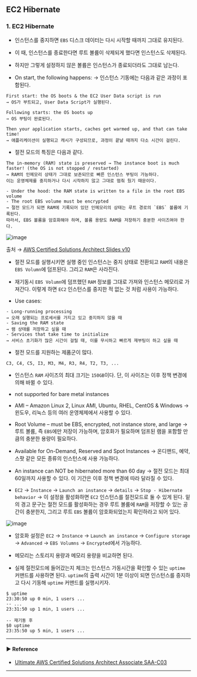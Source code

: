 ## EC2 Hibernate
### 1. EC2 Hibernate
- 인스턴스를 중지하면 `EBS` 디스크 데이터는 다시 시작할 때까지 그대로 유지된다.
- 이 때, 인스턴스를 종료한다면 루트 볼륨이 삭제되게 했다면 인스턴스도 삭제된다.
- 하지만 그렇게 설정하지 않은 볼륨은 인스턴스가 종료되더라도 그대로 남는다.

- On start, the following happens:
→ 인스턴스 기동에는 다음과 같은 과정이 포함된다. 
~~~
First start: the OS boots & the EC2 User Data script is run
→ OS가 부트되고, User Data Script가 실행된다.

Following starts: the OS boots up 
→ OS 부팅이 완료된다.

Then your application starts, caches get warmed up, and that can take time!
→ 애플리케이션이 실행되고 캐시가 구성되므로, 과정이 끝날 때까지 다소 시간이 걸린다.
~~~

- 절전 모드의 특징은 다음과 같다.
~~~
The in-memory (RAM) state is preserved → The instance boot is much faster! (the OS is not stopped / restarted)
→ RAM의 인메모리 상태가 그대로 보존되므로 빠른 인스턴스 부팅이 가능하다.
이는 운영체제를 중지하거나 다시 시작하지 않고 그대로 멈춰 뒀기 때문이다.
 
- Under the hood: the RAM state is written to a file in the root EBS volume
- The root EBS volume must be encrypted
→ 절전 모드가 되면 RAM에 기록되어 있던 인메모리의 상태는 루트 경로의 `EBS` 볼륨에 기록된다.
따라서, EBS 볼륨을 암호화해야 하며, 볼륨 용량도 RAM을 저장하기 충분한 사이즈여야 한다. 
~~~

![image](https://user-images.githubusercontent.com/97398071/232237746-e7ed2d35-8c0d-45ce-8226-d2f2965eabfe.png)

출처 → [AWS Certified Solutions Architect Slides v10](https://courses.datacumulus.com/downloads/certified-solutions-architect-pn9/)

- 절전 모드를 실행시키면 실행 중인 인스턴스는 중지 상태로 전환되고 `RAM`의 내용은 `EBS Volumn`에 덤프된다.
그리고 `RAM`은 사라진다. 

- 재기동시 `EBS Volumn`에 덤프했던 `RAM` 정보를 그대로 가져와 인스턴스 메모리로 가져간다.
이렇게 하면 `EC2` 인스턴스를 중지한 적 없는 것 처럼 사용이 가능하다.

- Use cases:
~~~
- Long-running processing
→ 오래 실행되는 프로세서를 가지고 있고 중지하지 않을 때
- Saving the RAM state
→ 램 상태를 저장하고 싶을 때
- Services that take time to initialize
→ 서비스 초기화가 많은 시간이 걸릴 때, 이를 무시하고 빠르게 재부팅이 하고 싶을 때 
~~~

- 절전 모드를 지원하는 제품군이 많다.
~~~
C3, C4, C5, I3, M3, M4, R3, R4, T2, T3, ...
~~~

- 인스턴스 `RAM` 사이즈의 최대 크기는 `150GB`이다. 단, 이 사이즈는 이후 정책 변경에 의해 바뀔 수 있다.
- not supported for bare metal instances
- AMI – Amazon Linux 2, Linux AMI, Ubuntu, RHEL, CentOS & Windows
→ 윈도우, 리눅스 등의 여러 운영체제에서 사용할 수 있다.

- Root Volume – must be EBS, encrypted, not instance store, and large
→ 루트 볼륨, 즉 `EBS`에만 저장이 가능하며, 암호화가 필요하며 덤프된 램을 포함할 만큼의 충분한 용량이 필요하다.

- Available for On-Demand, Reserved and Spot Instances
→ 온디맨드, 예약, 스팟 같은 모든 종류의 인스턴스에 사용 가능하다.

- An instance can NOT be hibernated more than 60 day
→ 절전 모드는 최대 60일까지 사용할 수 있다. 이 기간은 이후 정책 변경에 따라 달라질 수 있다.

- `EC2` → `Instance` → `Launch an instance` → `details` → `Stop - Hibernate behavior`
→ 이 설정을 활성화하면 `EC2` 인스턴스를 절전모드로 둘 수 있게 된다. 밑의 경고 문구는 절전 모드를 활성화하는 경우 루트 볼륨에 `RAM`을 저장할 수
있는 공간이 충분한지, 그리고 루트 `EBS` 볼륨이 암호화되었는지 확인하라고 되어 있다.

![image](https://user-images.githubusercontent.com/97398071/232238334-13d347ff-42e0-4363-ac08-57aca50fe81a.png)

- 암호화 설정은 `EC2` → `Instance` → `Launch an instance` → `Configure storage` → `Advanced` → `EBS Volumns` → `Encrypted`에서 가능하다. 

- 메모리는 스토리지 용량과 메모리 용량을 비교하면 된다.

- 실제 절전모드에 들어갔는지 체크는 인스턴스 가동시간을 확인할 수 있는 `uptime` 커맨드를 사용하면 된다. 
`uptime`의 출력 시간이 1분 이상이 되면 인스턴스를 중지하고 다시 기동해 `uptime` 커맨드를 실행시키자.
~~~ shell script
$ uptime
23:30:50 up 0 min, 1 users ...
-- ...
23:31:50 up 1 min, 1 users ...

-- 재기동 후
$0 uptime
23:35:50 up 5 min, 1 users ...
~~~

---
#### ▶ Reference
- [Ultimate AWS Certified Solutions Architect Associate SAA-C03](https://www.udemy.com/course/aws-certified-solutions-architect-associate-saa-c03/)
---
